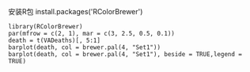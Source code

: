 



安装R包
install.packages('RColorBrewer')

```
library(RColorBrewer)
par(mfrow = c(2, 1), mar = c(3, 2.5, 0.5, 0.1))
death = t(VADeaths)[, 5:1]
barplot(death, col = brewer.pal(4, "Set1"))
barplot(death, col = brewer.pal(4, "Set1"), beside = TRUE,legend = TRUE)
```

